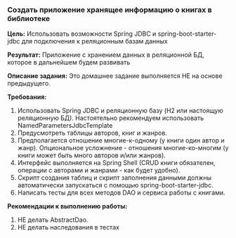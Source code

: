 ### Создать приложение хранящее информацию о книгах в библиотеке

**Цель:**
Использовать возможности Spring JDBC и spring-boot-starter-jdbc для подключения к реляционным базам данных

**Результат:** 
Приложение с хранением данных в реляционной БД, которое в дальнейшем будем развивать

**Описание задания:**
Это домашнее задание выполняется НЕ на основе предыдущего.

**Требования:**

1. Использовать Spring JDBC и реляционную базу (H2 или настоящую реляционную БД). Настоятельно рекомендуем использовать NamedParametersJdbcTemplate
2. Предусмотреть таблицы авторов, книг и жанров.
3. Предполагается отношение многие-к-одному (у книги один автор и жанр). Опциональное усложнение - отношения многие-ко-многим (у книги может быть много авторов и/или жанров).
4. Интерфейс выполняется на Spring Shell (CRUD книги обязателен, операции с авторами и жанрами - как будет удобно).
5. Скрипт создания таблиц и скрипт заполнения данными должны автоматически запускаться с помощью spring-boot-starter-jdbc.
6. Написать тесты для всех методов DAO и сервиса работы с книгами.

**Рекомендации к выполнению работы:**
1. НЕ делать AbstractDao.
2. НЕ делать наследования в тестах

